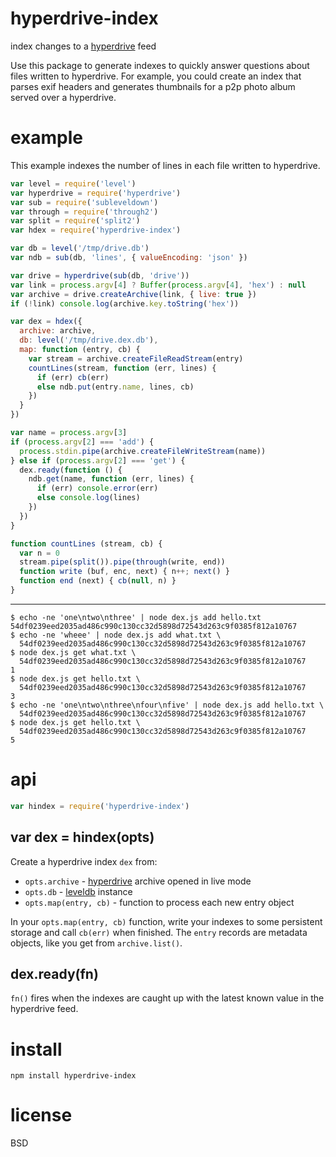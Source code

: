 # hyperdrive-index

index changes to a [hyperdrive][1] feed

Use this package to generate indexes to quickly answer questions about files
written to hyperdrive. For example, you could create an index that parses exif
headers and generates thumbnails for a p2p photo album served over a hyperdrive.

[1]: https://npmjs.com/package/hyperdrive

# example

This example indexes the number of lines in each file written to hyperdrive.

``` js
var level = require('level')
var hyperdrive = require('hyperdrive')
var sub = require('subleveldown')
var through = require('through2')
var split = require('split2')
var hdex = require('hyperdrive-index')

var db = level('/tmp/drive.db')
var ndb = sub(db, 'lines', { valueEncoding: 'json' })

var drive = hyperdrive(sub(db, 'drive'))
var link = process.argv[4] ? Buffer(process.argv[4], 'hex') : null
var archive = drive.createArchive(link, { live: true })
if (!link) console.log(archive.key.toString('hex'))

var dex = hdex({
  archive: archive,
  db: level('/tmp/drive.dex.db'),
  map: function (entry, cb) {
    var stream = archive.createFileReadStream(entry)
    countLines(stream, function (err, lines) {
      if (err) cb(err)
      else ndb.put(entry.name, lines, cb)
    })
  }
})

var name = process.argv[3]
if (process.argv[2] === 'add') {
  process.stdin.pipe(archive.createFileWriteStream(name))
} else if (process.argv[2] === 'get') {
  dex.ready(function () {
    ndb.get(name, function (err, lines) {
      if (err) console.error(err)
      else console.log(lines)
    })
  })
}

function countLines (stream, cb) {
  var n = 0
  stream.pipe(split()).pipe(through(write, end))
  function write (buf, enc, next) { n++; next() }
  function end (next) { cb(null, n) }
}
```

---

```
$ echo -ne 'one\ntwo\nthree' | node dex.js add hello.txt
54df0239eed2035ad486c990c130cc32d5898d72543d263c9f0385f812a10767
$ echo -ne 'wheee' | node dex.js add what.txt \
  54df0239eed2035ad486c990c130cc32d5898d72543d263c9f0385f812a10767
$ node dex.js get what.txt \
  54df0239eed2035ad486c990c130cc32d5898d72543d263c9f0385f812a10767
1
$ node dex.js get hello.txt \
  54df0239eed2035ad486c990c130cc32d5898d72543d263c9f0385f812a10767
3
$ echo -ne 'one\ntwo\nthree\nfour\nfive' | node dex.js add hello.txt \
  54df0239eed2035ad486c990c130cc32d5898d72543d263c9f0385f812a10767
$ node dex.js get hello.txt \
  54df0239eed2035ad486c990c130cc32d5898d72543d263c9f0385f812a10767
5
```

# api

``` js
var hindex = require('hyperdrive-index')
```

## var dex = hindex(opts)

Create a hyperdrive index `dex` from:

* `opts.archive` - [hyperdrive][1] archive opened in live mode
* `opts.db` - [leveldb][2] instance
* `opts.map(entry, cb)` - function to process each new entry object

In your `opts.map(entry, cb)` function, write your indexes to some persistent
storage and call `cb(err)` when finished. The `entry` records are metadata
objects, like you get from `archive.list()`.

[2]: https://npmjs.com/package/level

## dex.ready(fn)

`fn()` fires when the indexes are caught up with the latest known value in the
hyperdrive feed.

# install

```
npm install hyperdrive-index
```

# license

BSD
